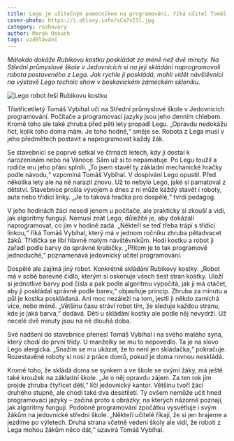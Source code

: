 ```yaml
---
title: Lego je užitečným pomocníkem na programování, říká učitel Tomáš Vybíhal
cover-photo: https://i.ohlasy.info/sCa7vI3l.jpg
category: rozhovory
author: Marek Osouch
tags: vzdělávání
---
```


*Málokdo dokáže Rubikovu kostku poskládat za méně než dvě minuty. Na Střední průmyslové škole v Jedovnicích si na její skládání naprogramovali robota postaveného z Lega. Jak rychle ji poskládá, mohli vidět návštěvníci na výstavě Lego technic show v boskovickém zámeckém skleníku.*

<img src="https://i.ohlasy.info/sCa7vI3.jpg" alt="Lego robot řeší Rubikovu kostku" class="img-responsive">

Třiatřicetiletý Tomáš Vybíhal učí na Střední průmyslové škole v Jedovnicích programování. Počítače a programovací jazyky jsou jeho denním chlebem. Kromě toho ale také zhruba před pěti lety propadl Legu. „Opravdu nedokážu říct, kolik toho doma mám. Je toho hodně,“ směje se. Robota z Lega musí v jeho předmětech postavit a naprogramovat každý žák.

Se stavebnicí se poprvé setkal ve čtrnácti letech, kdy ji dostal k narozeninám nebo na Vánoce. Sám už si to nepamatuje. Po Legu toužil a rodiče mu jeho přání splnili. „To jsem stavěl ty základní mechanické hračky podle návodu,“ vzpomíná Tomáš Vybíhal. V dospívání Lego opustil. Před několika lety ale na ně narazil znovu. Už to nebylo Lego, jaké si pamatoval z dětství. Stavebnice prošla vývojem a dnes z ní může každý stavět i roboty, auta nebo třídicí linky. „Je to taková hračka pro dospělé,“ tvrdí pedagog.

V jeho hodinách žáci nesedí jenom u počítače, ale prakticky si zkouší a vidí, jak algoritmy fungují. Nemusí znát Lego, důležité je, aby dokázali naprogramovat, co jim v hodině zadá. „Někteří se teď třeba trápí s třídicí linkou,“ říká Tomáš Vybíhal, který má v jednom ročníku zhruba pětadvacet žáků. Třídička se líbí hlavně malým návštěvníkům. Hodí kostku a robot ji zařadí podle barvy do správné krabičky. „Přitom je to tak programově jednoduché,“ poznamenává jedovnický učitel programování.

Dospělé ale zajímá jiný robot. Konkrétně skládání Rubikovy kostky. „Robot má v sobě barevné čidlo, kterým si oskenuje všech šest stran kostky. Uloží si jednotlivé barvy pod čísla a pak podle algoritmu vypočítá, jak ji má otáčet, aby ji poskládal správně podle barev,“ objasňuje princip. Zhruba za minutu a půl je kostka poskládaná. Ani moc nezáleží na tom, jestli ji někdo zamíchá více, nebo méně. „Většinu času stráví robot tím, že sleduje každou stranu, kde je jaká barva,“ dodává. Děti u skládání kostky ale podle něj nevydrží. Už necelé dvě minuty jsou na ně dlouhá doba.

Své nadšení do stavebnice přenesl Tomáš Vybíhal i na svého malého syna, který chodí do první třídy. U manželky se mu to nepovedlo. Ta je na slovo Lego alergická. „Snažím se mu ukázat, že to není jen skládačka,“ pokračuje. Rozestavěné roboty si nosí z práce domů, pokud je doma rovnou neskládá.

Kromě toho, že skládá doma se synkem a ve škole se svými žáky, má ještě také kroužek na základní škole. „Je o něj opravdu zájem. Za ten rok jím projde zhruba čtyřicet dětí,“ líčí jedovnický kantor. Většinu tvoří žáci druhého stupně, ale chodí  také dva desetiletí. Ty ovšem nemůže učit hned programovací jazyky – začíná proto s obrázky, na kterých názorně poznají, jak algoritmy fungují. Podobně programování zpočátku vysvětluje i svým žákům na jedovnické střední škole. „Někteří učitelé říkají, že si jen hrajeme a jezdíme po výletech. Druhá strana včetně vedení školy ale vidí, že roboti z Lega mohou žákům něco dát,“ uzavírá Tomáš Vybíhal.
